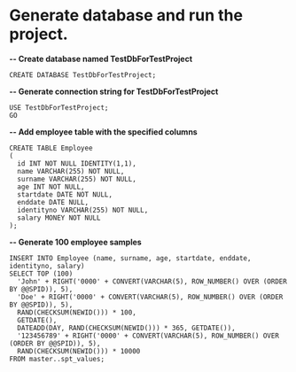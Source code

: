 # Generate database and run the project.

**-- Create database named TestDbForTestProject**

```
CREATE DATABASE TestDbForTestProject;
```

**-- Generate connection string for TestDbForTestProject**
```
USE TestDbForTestProject;
GO
```


**-- Add employee table with the specified columns**
```
CREATE TABLE Employee
(
  id INT NOT NULL IDENTITY(1,1),
  name VARCHAR(255) NOT NULL,
  surname VARCHAR(255) NOT NULL,
  age INT NOT NULL,
  startdate DATE NOT NULL,
  enddate DATE NULL,
  identityno VARCHAR(255) NOT NULL,
  salary MONEY NOT NULL
);
```

**-- Generate 100 employee samples**
```
INSERT INTO Employee (name, surname, age, startdate, enddate, identityno, salary)
SELECT TOP (100)
  'John' + RIGHT('0000' + CONVERT(VARCHAR(5), ROW_NUMBER() OVER (ORDER BY @@SPID)), 5),
  'Doe' + RIGHT('0000' + CONVERT(VARCHAR(5), ROW_NUMBER() OVER (ORDER BY @@SPID)), 5),
  RAND(CHECKSUM(NEWID())) * 100,
  GETDATE(),
  DATEADD(DAY, RAND(CHECKSUM(NEWID())) * 365, GETDATE()),
  '123456789' + RIGHT('0000' + CONVERT(VARCHAR(5), ROW_NUMBER() OVER (ORDER BY @@SPID)), 5),
  RAND(CHECKSUM(NEWID())) * 10000
FROM master..spt_values;
```